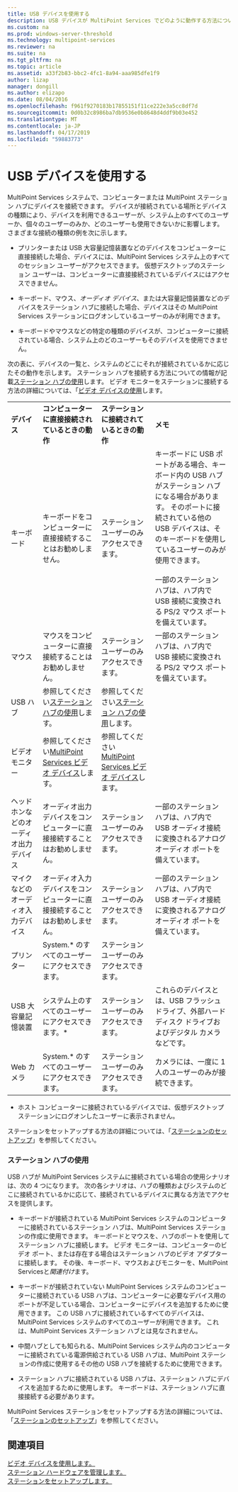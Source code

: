 ```yaml
---
title: USB デバイスを使用する
description: USB デバイスが MultiPoint Services でどのように動作する方法について説明します。
ms.custom: na
ms.prod: windows-server-threshold
ms.technology: multipoint-services
ms.reviewer: na
ms.suite: na
ms.tgt_pltfrm: na
ms.topic: article
ms.assetid: a33f2b83-bbc2-4fc1-8a94-aaa985dfe1f9
author: lizap
manager: dongill
ms.author: elizapo
ms.date: 08/04/2016
ms.openlocfilehash: f961f9270183b17855151f11ce222e3a5cc8df7d
ms.sourcegitcommit: 0d0b32c8986ba7db9536e0b8648d4ddf9b03e452
ms.translationtype: MT
ms.contentlocale: ja-JP
ms.lasthandoff: 04/17/2019
ms.locfileid: "59883773"
---
```

# <a name="work-with-usb-devices"></a>USB デバイスを使用する
MultiPoint Services システムで、コンピューターまたは MultiPoint ステーション ハブにデバイスを接続できます。 デバイスが接続されている場所とデバイスの種類により、デバイスを利用できるユーザーが、システム上のすべてのユーザーか、個々のユーザーのみか、どのユーザーも使用できないかに影響します。 さまざまな接続の種類の例を次に示します。  
  
-   プリンターまたは USB 大容量記憶装置などのデバイスをコンピューターに直接接続した場合、デバイスには、MultiPoint Services システム上のすべてのセッション ユーザーがアクセスできます。 仮想デスクトップのステーション ユーザーは、コンピューターに直接接続されているデバイスにはアクセスできません。  
  
-   キーボード、マウス、*オーディオ デバイス*、または大容量記憶装置などのデバイスをステーション ハブに接続した場合、デバイスはその MultiPoint Services ステーションにログオンしているユーザーのみが利用できます。  
  
-   キーボードやマウスなどの特定の種類のデバイスが、コンピューターに接続されている場合、システム上のどのユーザーもそのデバイスを使用できません。  
  
次の表に、デバイスの一覧と、システムのどこにそれが接続されているかに応じたその動作を示します。 ステーション ハブを接続する方法についての情報が記載[ステーション ハブの使用](#working-with-station-hubs)します。 ビデオ モニターをステーションに接続する方法の詳細については、「[ビデオ デバイスの使用](Work-with-Video-Devices.md)します。  
  
|||||  
|-|-|-|-|  
|**デバイス**|**コンピューターに直接接続されているときの動作**|**ステーションに接続されているときの動作**|**メモ**|  
|キーボード|キーボードをコンピューターに直接接続することはお勧めしません。|ステーション ユーザーのみアクセスできます。|キーボードに USB ポートがある場合、キーボード内の USB ハブがステーション ハブになる場合があります。 そのポートに接続されている他の USB デバイスは、そのキーボードを使用しているユーザーのみが使用できます。<br /><br />一部のステーション ハブは、ハブ内で USB 接続に変換される PS\/2 マウス ポートを備えています。|  
|マウス|マウスをコンピューターに直接接続することはお勧めしません。|ステーション ユーザーのみアクセスできます。|一部のステーション ハブは、ハブ内で USB 接続に変換される PS\/2 マウス ポートを備えています。|  
|USB ハブ|参照してください[ステーション ハブの使用](#working-with-station-hubs)します。|参照してください[ステーション ハブの使用](#working-with-station-hubs)します。||  
|ビデオ モニター|参照してください[MultiPoint Services ビデオ デバイス](work-with-video-devices.md)します。|参照してください[MultiPoint Services ビデオ デバイス](work-with-video-devices.md)します。||  
|ヘッドホンなどのオーディオ出力デバイス|オーディオ出力デバイスをコンピューターに直接接続することはお勧めしません。|ステーション ユーザーのみアクセスできます。|一部のステーション ハブは、ハブ内で USB オーディオ接続に変換されるアナログ オーディオ ポートを備えています。|  
|マイクなどのオーディオ入力デバイス|オーディオ入力デバイスをコンピューターに直接接続することはお勧めしません。|ステーション ユーザーのみアクセスできます。|一部のステーション ハブは、ハブ内で USB オーディオ接続に変換されるアナログ オーディオ ポートを備えています。|  
|プリンター|System.* のすべてのユーザーにアクセスできます。|ステーション ユーザーのみアクセスできます。||  
|USB 大容量記憶装置|システム上のすべてのユーザーにアクセスできます。\*|ステーション ユーザーのみアクセスできます。|これらのデバイスとは、USB フラッシュ ドライブ、外部ハード ディスク ドライブおよびデジタル カメラなどです。|  
|Web カメラ|System.* のすべてのユーザーにアクセスできます。|ステーション ユーザーのみアクセスできます。|カメラには、一度に 1 人のユーザーのみが接続できます。|  
  
* ホスト コンピューターに接続されているデバイスでは、仮想デスクトップ ステーションにログオンしたユーザーに表示されません。  
  
ステーションをセットアップする方法の詳細については、「[ステーションのセットアップ](Set-Up-a-Station.md)」を参照してください。  
  
### <a name="working-with-station-hubs"></a>ステーション ハブの使用  
USB ハブが MultiPoint Services システムに接続されている場合の使用シナリオは、次の 4 つになります。 次の各シナリオは、ハブの種類およびシステムのどこに接続されているかに応じて、接続されているデバイスに異なる方法でアクセスを提供します。  
  
-   キーボードが接続されている MultiPoint Services システムのコンピューターに接続されているステーション ハブは、MultiPoint Services ステーションの作成に使用できます。 キーボードとマウスを、ハブのポートを使用してステーション ハブに接続します。 ビデオ モニターは、コンピューターのビデオ ポート、または存在する場合はステーション ハブのビデオ アダプターに接続します。 その後、キーボード、マウスおよびモニターを、MultiPoint Servicesと*関連付け*ます。  
  
-   キーボードが接続されていない MultiPoint Services システムのコンピューターに接続されている USB ハブは、コンピューターに必要なデバイス用のポートが不足している場合、コンピューターにデバイスを追加するために使用できます。 この USB ハブに接続されているすべてのデバイスは、MultiPoint Services システムのすべてのユーザーが利用できます。 これは、MultiPoint Services ステーション ハブとは見なされません。  
  
-   中間ハブとしても知られる、MultiPoint Services システム内のコンピューターに接続されている電源供給されている USB ハブは、MultiPoint ステーションの作成に使用するその他の USB ハブを接続するために使用できます。  
  
-   ステーション ハブに接続されている USB ハブは、ステーション ハブにデバイスを追加するために使用します。 キーボードは、ステーション ハブに直接接続する必要があります。  
  
MultiPoint Services ステーションをセットアップする方法の詳細については、「[ステーションのセットアップ](Set-Up-a-Station.md)」を参照してください。  
  
## <a name="see-also"></a>関連項目  
[ビデオ デバイスを使用します。](Work-with-Video-Devices.md)  
[ステーション ハードウェアを管理します。](Manage-Station-Hardware.md)  
[ステーションをセットアップします。](Set-Up-a-Station.md)